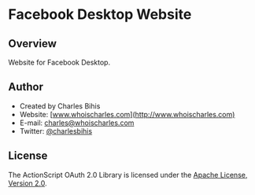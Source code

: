 # Facebook Desktop Website

## Overview

Website for Facebook Desktop.

## Author

* Created by Charles Bihis
* Website: [www.whoischarles.com](http://www.whoischarles.com)
* E-mail: [charles@whoischarles.com](mailto:charles@whoischarles.com)
* Twitter: [@charlesbihis](http://www.twitter.com/charlesbihis)

## License

The ActionScript OAuth 2.0 Library is licensed under the [Apache License, Version 2.0](http://www.apache.org/licenses/LICENSE-2.0).
